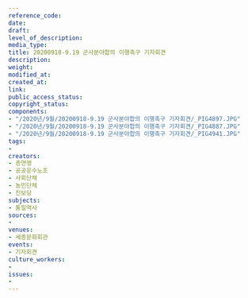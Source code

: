 ```yaml
---
reference_code: 
date: 
draft: 
level_of_description: 
media_type: 
title: 20200918-9.19 군사분야합의 이행촉구 기자회견
description: 
weight: 
modified_at: 
created_at: 
link: 
public_access_status: 
copyright_status: 
components:
- "/2020년/9월/20200918-9.19 군사분야합의 이행촉구 기자회견/_PIG4897.JPG"
- "/2020년/9월/20200918-9.19 군사분야합의 이행촉구 기자회견/_PIG4887.JPG"
- "/2020년/9월/20200918-9.19 군사분야합의 이행촉구 기자회견/_PIG4941.JPG"
tags:
- 
creators:
- 총연맹
- 공공운수노조
- 사회단체
- 농민단체
- 진보당
subjects:
- 통일역사
sources:
- 
venues:
- 세종문화회관
events:
- 기자회견
culture_workers:
- 
issues:
- 
---
```


